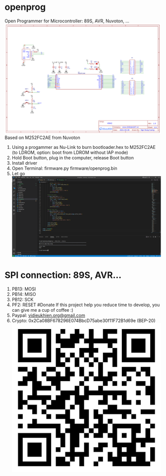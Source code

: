 # openprog
Open Programmer for Microcontroller: 89S, AVR, Nuvoton, ...
![Schematic](hardware/Schematic_M252FC2AE.png?raw=true "Schematic")
Based on M252FC2AE from Nuvoton
1. Using a progammer as Nu-Link to burn bootloader.hex to M252FC2AE (to LDROM, option: boot from LDROM without IAP mode)
2. Hold Boot button, plug in the computer, release Boot button
3. Install driver
4. Open Terminal: firmware.py firmware/openprog.bin
5. Let go
![Atmega8](img/atmega8.png?raw=true "Atmega8")
# SPI connection: 89S, AVR...
1. PB13: MOSI
2. PB14: MISO
3. PB12: SCK
4. PF2: RESET
#Donate
If this project help you reduce time to develop, you can give me a cup of coffee :)
1. Paypal: vidieukhien.org@gmail.com
2. Crypto: 0x2Ca08BF678296E074BbcD75abe30f11F72B1d69e (BEP-20)
![BEP20](img/BEP20.jpg?raw=true "BEP20")
